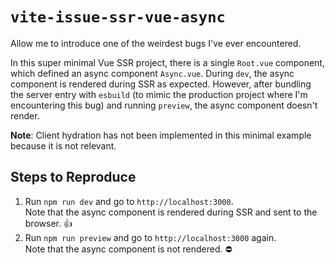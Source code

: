 # `vite-issue-ssr-vue-async`

Allow me to introduce one of the weirdest bugs I've ever encountered.

In this super minimal Vue SSR project, there is a single `Root.vue` component, which defined an async component `Async.vue`. During `dev`, the async component is rendered during SSR as expected. However, after bundling the server entry with `esbuild` (to mimic the production project where I'm encountering this bug) and running `preview`, the async component doesn't render.

**Note**: Client hydration has not been implemented in this minimal example because it is not relevant.

## Steps to Reproduce

1. Run `npm run dev` and go to `http://localhost:3000`.  
   Note that the async component is rendered during SSR and sent to the browser. 👍
2. Run `npm run preview` and go to `http://localhost:3000` again.  
   Note that the async component is not rendered. ⛔️
